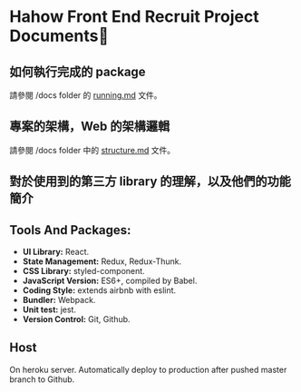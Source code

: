 # Hahow Front End Recruit Project Documents

## **如何執行完成的 package**
請參閱 /docs folder 的 [running.md](https://github.com/brianwu291/hahow-recruit-project/tree/master/docs/running.md) 文件。

## **專案的架構，Web 的架構邏輯**
請參閱 /docs folder 中的 [structure.md](https://github.com/brianwu291/hahow-recruit-project/tree/master/docs/structure.md) 文件。

## 對於使用到的第三方 library 的理解，以及他們的功能簡介

## **Tools And Packages:**
* **UI Library:** React.
* **State Management:** Redux, Redux-Thunk.
* **CSS Library:** styled-component.
* **JavaScript Version:** ES6+, compiled by Babel.
* **Coding Style:** extends airbnb with eslint.
* **Bundler:** Webpack.
* **Unit test:** jest.
* **Version Control:** Git, Github.

## **Host** ##
On heroku server. Automatically deploy to production after pushed master branch to Github.

